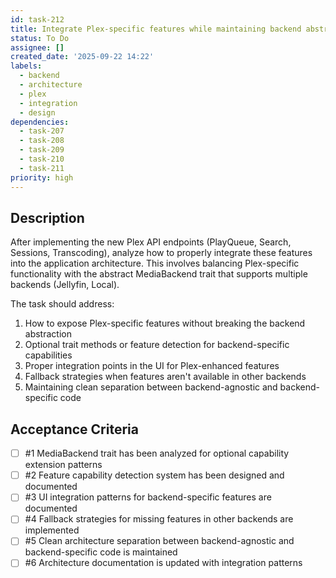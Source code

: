 ```yaml
---
id: task-212
title: Integrate Plex-specific features while maintaining backend abstraction
status: To Do
assignee: []
created_date: '2025-09-22 14:22'
labels:
  - backend
  - architecture
  - plex
  - integration
  - design
dependencies:
  - task-207
  - task-208
  - task-209
  - task-210
  - task-211
priority: high
---
```


## Description

<!-- SECTION:DESCRIPTION:BEGIN -->
After implementing the new Plex API endpoints (PlayQueue, Search, Sessions, Transcoding), analyze how to properly integrate these features into the application architecture. This involves balancing Plex-specific functionality with the abstract MediaBackend trait that supports multiple backends (Jellyfin, Local).

The task should address:
1. How to expose Plex-specific features without breaking the backend abstraction
2. Optional trait methods or feature detection for backend-specific capabilities
3. Proper integration points in the UI for Plex-enhanced features
4. Fallback strategies when features aren't available in other backends
5. Maintaining clean separation between backend-agnostic and backend-specific code
<!-- SECTION:DESCRIPTION:END -->

## Acceptance Criteria
<!-- AC:BEGIN -->
- [ ] #1 MediaBackend trait has been analyzed for optional capability extension patterns
- [ ] #2 Feature capability detection system has been designed and documented
- [ ] #3 UI integration patterns for backend-specific features are documented
- [ ] #4 Fallback strategies for missing features in other backends are implemented
- [ ] #5 Clean architecture separation between backend-agnostic and backend-specific code is maintained
- [ ] #6 Architecture documentation is updated with integration patterns
<!-- AC:END -->

